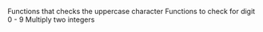 Functions that checks the uppercase character
Functions to check for digit 0 - 9
Multiply two integers
